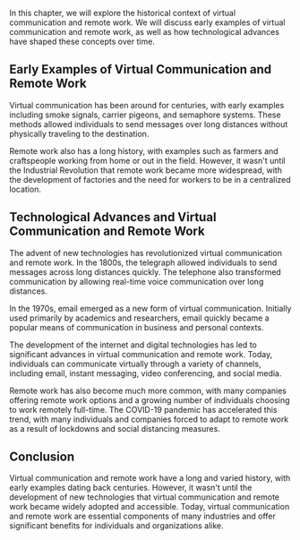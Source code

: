 
In this chapter, we will explore the historical context of virtual communication and remote work. We will discuss early examples of virtual communication and remote work, as well as how technological advances have shaped these concepts over time.

Early Examples of Virtual Communication and Remote Work
-------------------------------------------------------

Virtual communication has been around for centuries, with early examples including smoke signals, carrier pigeons, and semaphore systems. These methods allowed individuals to send messages over long distances without physically traveling to the destination.

Remote work also has a long history, with examples such as farmers and craftspeople working from home or out in the field. However, it wasn't until the Industrial Revolution that remote work became more widespread, with the development of factories and the need for workers to be in a centralized location.

Technological Advances and Virtual Communication and Remote Work
----------------------------------------------------------------

The advent of new technologies has revolutionized virtual communication and remote work. In the 1800s, the telegraph allowed individuals to send messages across long distances quickly. The telephone also transformed communication by allowing real-time voice communication over long distances.

In the 1970s, email emerged as a new form of virtual communication. Initially used primarily by academics and researchers, email quickly became a popular means of communication in business and personal contexts.

The development of the internet and digital technologies has led to significant advances in virtual communication and remote work. Today, individuals can communicate virtually through a variety of channels, including email, instant messaging, video conferencing, and social media.

Remote work has also become much more common, with many companies offering remote work options and a growing number of individuals choosing to work remotely full-time. The COVID-19 pandemic has accelerated this trend, with many individuals and companies forced to adapt to remote work as a result of lockdowns and social distancing measures.

Conclusion
----------

Virtual communication and remote work have a long and varied history, with early examples dating back centuries. However, it wasn't until the development of new technologies that virtual communication and remote work became widely adopted and accessible. Today, virtual communication and remote work are essential components of many industries and offer significant benefits for individuals and organizations alike.
